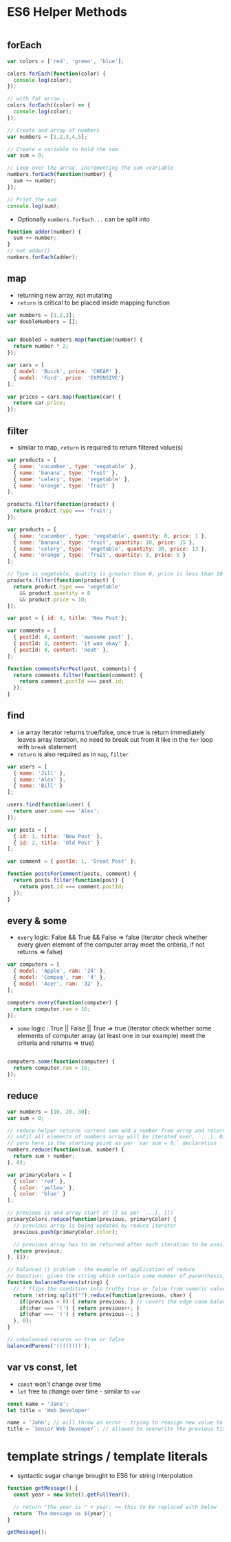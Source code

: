 # ES6 Helper Methods

```javascript
```

## forEach


```javascript
var colors = ['red', 'green', 'blue'];

colors.forEach(function(color) {
  console.log(color);
});

// with fat arrow...
colors.forEach((color) => {
  console.log(color);
});
```

```javascript
// Create and array of numbers
var numbers = [1,2,3,4,5];

// Create a variable to hold the sum
var sum = 0;

// Loop over the array, incrementing the sum vvariable
numbers.forEach(function(number) {
  sum += number;
});

// Print the sum
console.log(sum);
```

- Optionally `numbers.forEach...` can be split into

```javascript
function adder(number) {
  sum += number;
}
// not adder()
numbers.forEach(adder);
```

## map
 
- returning new array, not mutating
- `return` is critical to be placed inside mapping function

```javascript
var numbers = [1,2,3];
var doubleNumbers = [];


var doubled = numbers.map(function(number) {
  return number * 2;
});
```

```javascript
var cars = [
  { model: 'Buick', price: 'CHEAP' },
  { model: 'Ford', price: 'EXPENSIVE'}
];

var prices = cars.map(function(car) { 
  return car.price;
});
```

## filter

- similar to map, `return` is required to return filtered value(s)

```javascript
var products = [
  { name: 'cucumber', type: 'vegatable' },
  { name: 'banana', type: 'fruit' },
  { name: 'celery', type: 'vegetable' },
  { name: 'orange', type: 'fruit' }
];

products.filter(function(product) {
  return product.type === 'fruit';
});
```

```javascript
var products = [
  { name: 'cucumber', type: 'vegatable', quantity: 0, price: 1 },
  { name: 'banana', type: 'fruit', quantity: 10, price: 15 },
  { name: 'celery', type: 'vegetable', quantity: 30, price: 13 },
  { name: 'orange', type: 'fruit', quantity: 3, price: 5 }
];

// Type is vegetable, quatity is greater than 0, price is less than 10
products.filter(function(product) { 
  return product.type === 'vegetable' 
    && product.quantity > 0 
    && product.price < 10;
});
```

```javascript
var post = { id: 4, title: 'New Post'};

var comments = [
  { postId: 4, content: 'awesome post' },
  { postId: 3, content: 'it was okay' },
  { postId: 4, content: 'neat' },
];

function commentsForPost(post, comments) {
  return comments.filter(function(comment) {
    return comment.postId === post.id;
  });
}
```

## find

- i.e array iterator returns true/false, once true is return immediately leaves array iteration, no need to break out from it like in the `for` loop with `break` statement 
- `return` is also required as in `map`, `filter`

```javascript
var users = [
  { name: 'Jill' },
  { name: 'Alex' },
  { name: 'Bill' }
];

users.find(function(user) {
  return user.name === 'Alex';
});
```

```javascript
var posts = [
  { id: 1, title: 'New Post' },
  { id: 2, title: 'Old Post' }
];

var comment = { postId: 1, 'Great Post' };

function postsForComment(posts, comment) {
  return posts.filter(function(post) {
    return post.id === comment.postId;
  });
}

```

## every & some

- `every` logic: False && True && False => false (iterator check whether every given element of the computer array meet the criteria, if not returns => false)

```javascript
var computers = [
  { model: 'Apple', ram: '24' },
  { model: 'Compaq', ram: '4' },
  { model: 'Acer', ram: '32' },
];

computers.every(function(computer) {
  return computer.ram > 16;
});

```

- `some` logic : True || False || True => true (iterator check whether some elements of computer array (at least one in our example) meet the criteria and returns => true)
```javascript

computers.some(function(computer) {
  return computer.ram > 16;
});

```

## reduce

```javascript
var numbers = [10, 20, 30];
var sum = 0;

// reduce helper returns current sum add a number from array and returns new sum 
// until all elements of numbers array will be iterated over, `...}, 0);` 
// zero here is the starting point as per `var sum = 0;` declaration 
numbers.reduce(function(sum, number) {
  return sum + number;
}, 0);
```

```javascript
var primaryColors = [
  { color: 'red' },
  { color: 'yellow' },
  { color: 'blue' }
];

// previous is and array start at [] as per `...}, [])`
primaryColors.reduce(function(previous, primaryColor) {
  // previous array is being updated by reduce iterator
  previous.push(primaryColor.color);

  // previous array has to be returned after each iteration to be available as a new previous value
  return previous;
}, []);
```

```javascript
// balanced () problem - the example of application of reduce
// Question: given the string which contain some number of parenthesis, are the expression correctly balanced?
function balancedParens(string) {
  // ! flips the condition into truthy true or false from numeric value
  return !string.split("").reduce(function(previous, char) {
    if(previous < 0) { return previous; } // covers the edge case balancedParens(')(');
    if(char === '(') { return previous++; }
    if(char === ')') { return previous--; }
  }, 0);  
}

// unbalanced returns => true or false
balancedParens('(((())))');
```

## var vs const, let

- `const` won't change over time
- `let` free to change over time - similar to `var`

```javascript
const name = 'Jane';
let title = 'Web Developer'

name = 'John'; // will throw an error - trying to reasign new value to fixed `const`
title = `Senior Web Deveoper`; // allowed to overwrite the previous title
```

# template strings / template literals

- syntactic sugar change brought to ES6 for string interpolation

```javascript
function getMessage() {
  const year = new Date().getFullYear();

  // return "The year is " + year; <= this to be replaced with below
  return `The message us ${year}`;
}

getMessage();


```


